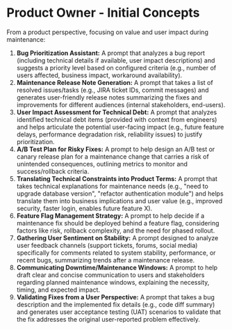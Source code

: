 # Product Owner - Initial Concepts

From a product perspective, focusing on value and user impact during maintenance:

1.  **Bug Prioritization Assistant:** A prompt that analyzes a bug report (including technical details if available, user impact descriptions) and suggests a priority level based on configured criteria (e.g., number of users affected, business impact, workaround availability).
2.  **Maintenance Release Note Generation:** A prompt that takes a list of resolved issues/tasks (e.g., JIRA ticket IDs, commit messages) and generates user-friendly release notes summarizing the fixes and improvements for different audiences (internal stakeholders, end-users).
3.  **User Impact Assessment for Technical Debt:** A prompt that analyzes identified technical debt items (provided with context from engineers) and helps articulate the potential user-facing impact (e.g., future feature delays, performance degradation risk, reliability issues) to justify prioritization.
4.  **A/B Test Plan for Risky Fixes:** A prompt to help design an A/B test or canary release plan for a maintenance change that carries a risk of unintended consequences, outlining metrics to monitor and success/rollback criteria.
5.  **Translating Technical Constraints into Product Terms:** A prompt that takes technical explanations for maintenance needs (e.g., "need to upgrade database version", "refactor authentication module") and helps translate them into business implications and user value (e.g., improved security, faster login, enables future feature X).
6.  **Feature Flag Management Strategy:** A prompt to help decide if a maintenance fix should be deployed behind a feature flag, considering factors like risk, rollback complexity, and the need for phased rollout.
7.  **Gathering User Sentiment on Stability:** A prompt designed to analyze user feedback channels (support tickets, forums, social media) specifically for comments related to system stability, performance, or recent bugs, summarizing trends after a maintenance release.
8.  **Communicating Downtime/Maintenance Windows:** A prompt to help draft clear and concise communication to users and stakeholders regarding planned maintenance windows, explaining the necessity, timing, and expected impact.
9.  **Validating Fixes from a User Perspective:** A prompt that takes a bug description and the implemented fix details (e.g., code diff summary) and generates user acceptance testing (UAT) scenarios to validate that the fix addresses the original user-reported problem effectively. 